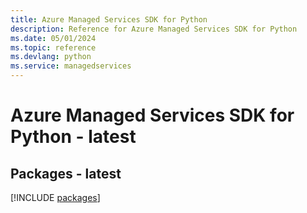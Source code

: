 ```yaml
---
title: Azure Managed Services SDK for Python
description: Reference for Azure Managed Services SDK for Python
ms.date: 05/01/2024
ms.topic: reference
ms.devlang: python
ms.service: managedservices
---
```

# Azure Managed Services SDK for Python - latest
## Packages - latest
[!INCLUDE [packages](managed-services-index.md)]